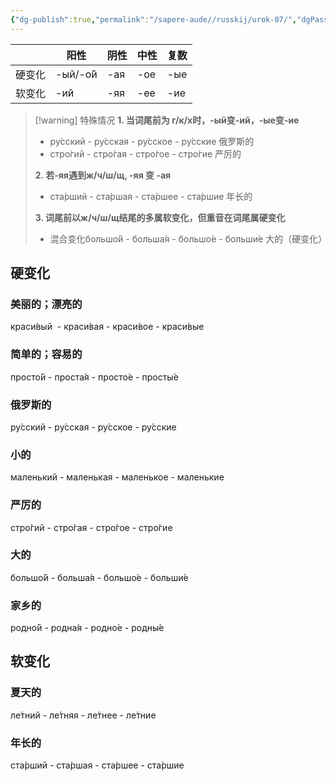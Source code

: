```yaml
---
{"dg-publish":true,"permalink":"/sapere-aude//russkij/urok-07/","dgPassFrontmatter":true}
---
```



|  | 阳性 | 阴性 | 中性 | 复数 |
| ---- | ---- | ---- | ---- | ---- |
| 硬变化 | -ый/-о́й | -ая | -ое | -ые |
| 软变化 | -ий | -яя | -ее | -ие |
>[!warning] 特殊情况
>**1. 当词尾前为 г/к/х时，-ый变-ий，-ые变-ие**
>- ру́сский - ру́сская - ру́сское - ру́сские 俄罗斯的
>- стро́гий - стро́гая - стро́гое - стро́гие 严厉的
>
>**2. 若-яя遇到ж/ч/ш/щ, -яя 变 -ая**
>- ста́рший - ста́ршая - ста́ршее - ста́ршие 年长的         
>
>**3. 词尾前以ж/ч/ш/щ结尾的多属软变化，但重音在词尾属硬变化**
>- 混合变化большо́й - больша́я - большо́е - больши́е 大的（硬变化）
>

## 硬变化

### 美丽的；漂亮的
краси́вый  - краси́вая - краси́вое - краси́вые
### 简单的；容易的
просто́й - проста́я - просто́е - просты́е 
### 俄罗斯的    
ру́сский - ру́сская - ру́сское - ру́сские   
### 小的
маленький - маленькая - маленькое - маленькие
### 严厉的
стро́гий - стро́гая - стро́гое - стро́гие 
### 大的
большо́й - больша́я - большо́е - больши́е
### 家乡的
родно́й - родна́я - родно́е - родны́е 

## 软变化
### 夏天的
ле́тний - ле́тняя - ле́тнее - ле́тние  
### 年长的
ста́рший - ста́ршая - ста́ршее - ста́ршие



